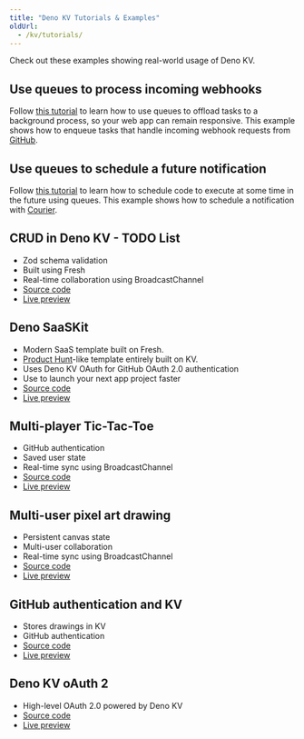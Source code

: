```yaml
---
title: "Deno KV Tutorials & Examples"
oldUrl:
  - /kv/tutorials/
---
```


Check out these examples showing real-world usage of Deno KV.

## Use queues to process incoming webhooks

Follow [this tutorial](./webhook_processor.md) to learn how to use queues to
offload tasks to a background process, so your web app can remain responsive.
This example shows how to enqueue tasks that handle incoming webhook requests
from [GitHub](https://www.github.com).

## Use queues to schedule a future notification

Follow [this tutorial](./schedule_notification.md) to learn how to schedule code
to execute at some time in the future using queues. This example shows how to
schedule a notification with [Courier](https://www.courier.com/).

## CRUD in Deno KV - TODO List

- Zod schema validation
- Built using Fresh
- Real-time collaboration using BroadcastChannel
- [Source code](https://github.com/denoland/showcase_todo)
- [Live preview](https://showcase-todo.deno.dev/)

## Deno SaaSKit

- Modern SaaS template built on Fresh.
- [Product Hunt](https://www.producthunt.com/)-like template entirely built on
  KV.
- Uses Deno KV OAuth for GitHub OAuth 2.0 authentication
- Use to launch your next app project faster
- [Source code](https://github.com/denoland/saaskit)
- [Live preview](https://hunt.deno.land/)

## Multi-player Tic-Tac-Toe

- GitHub authentication
- Saved user state
- Real-time sync using BroadcastChannel
- [Source code](https://github.com/denoland/tic-tac-toe)
- [Live preview](https://tic-tac-toe-game.deno.dev/)

## Multi-user pixel art drawing

- Persistent canvas state
- Multi-user collaboration
- Real-time sync using BroadcastChannel
- [Source code](https://github.com/denoland/pixelpage)
- [Live preview](https://pixelpage.deno.dev/)

## GitHub authentication and KV

- Stores drawings in KV
- GitHub authentication
- [Source code](https://github.com/hashrock/kv-sketchbook)
- [Live preview](https://hashrock-kv-sketchbook.deno.dev/)

## Deno KV oAuth 2

- High-level OAuth 2.0 powered by Deno KV
- [Source code](https://github.com/denoland/deno_kv_oauth)
- [Live preview](https://kv-oauth.deno.dev/)
